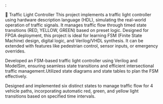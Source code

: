 :

🚦 Traffic Light Controller
This project implements a traffic light controller using hardware description language (HDL), simulating the real-world operation of traffic signals. 
It manages traffic flow through timed state transitions (RED, YELLOW, GREEN) based on preset logic. Designed for FPGA deployment, this project is ideal for learning FSM (Finite State Machine) design, digital logic, and Verilog/VHDL synthesis. It can be extended with features like pedestrian control, sensor inputs, or emergency overrides.

 Developed an FSM-based traffic light controller using Verilog and ModelSim, ensuring seamless state transitions and
 efficient intersectional traffic management.Utilized state diagrams and state tables to plan the FSM effectively.
 
 Designed and implemented six distinct states to manage traffic flow for 4 vehicle paths, incorporating automatic red,
 green, and yellow light transitions based on specified time intervals.
